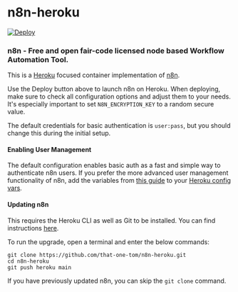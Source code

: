# n8n-heroku

[![Deploy](https://www.herokucdn.com/deploy/button.svg)](https://heroku.com/deploy)

### n8n - Free and open fair-code licensed node based Workflow Automation Tool.

This is a [Heroku](https://heroku.com/) focused container implementation of [n8n](https://n8n.io/).

Use the Deploy button above to launch n8n on Heroku. When deploying, make sure to check all configuration options and adjust them to your needs. It's especially important to set `N8N_ENCRYPTION_KEY` to a random secure value.

The default credentials for basic authentication is `user:pass`, but you should change this during the initial setup.

#### Enabling User Management

The default configuration enables basic auth as a fast and simple way to authenticate n8n users. If you prefer the more advanced user management functionality of n8n, add the variables from [this guide](https://docs.n8n.io/hosting/user-management/) to your [Heroku config vars](https://devcenter.heroku.com/articles/config-vars#using-the-heroku-dashboard).

#### Updating n8n

This requires the Heroku CLI as well as Git to be installed. You can find instructions [here](https://devcenter.heroku.com/articles/git#prerequisites-install-git-and-the-heroku-cli).

To run the upgrade, open a terminal and enter the below commands:

```
git clone https://github.com/that-one-tom/n8n-heroku.git
cd n8n-heroku
git push heroku main 
```

If you have previously updated n8n, you can skip the `git clone` command.